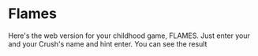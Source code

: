 # Flames
Here's the web version for your childhood game, FLAMES. Just enter your and your Crush's name and hint enter. You can see the result
